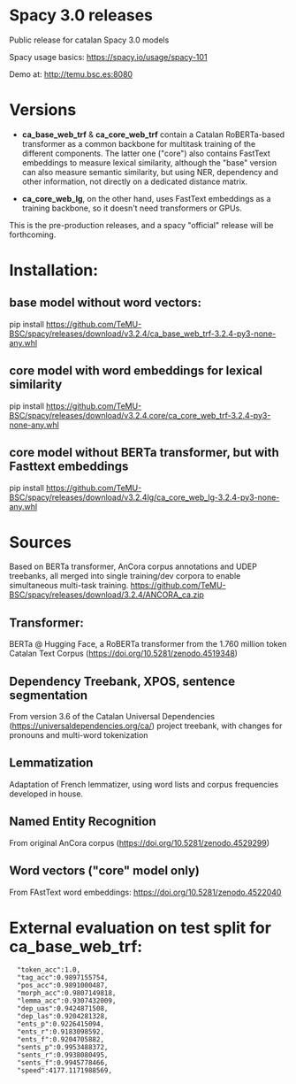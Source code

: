 # Spacy 3.0 releases

Public release for catalan Spacy 3.0 models

Spacy usage basics: https://spacy.io/usage/spacy-101

Demo at: http://temu.bsc.es:8080

# Versions

- **ca_base_web_trf** & **ca_core_web_trf** contain a Catalan RoBERTa-based transformer as a common backbone for multitask training of the different components. The latter one ("core") also contains FastText embeddings to measure lexical similarity, although the "base" version can also measure semantic similarity, but using NER, dependency and other information, not directly on a dedicated distance matrix.

- **ca_core_web_lg**, on the other hand, uses FastText embeddings as a training backbone, so it doesn't need transformers or GPUs.

This is the pre-production releases, and a spacy "official" release will be forthcoming.


# Installation:

## base model without word vectors:

pip install https://github.com/TeMU-BSC/spacy/releases/download/v3.2.4/ca_base_web_trf-3.2.4-py3-none-any.whl

## core model with word embeddings for lexical similarity

pip install https://github.com/TeMU-BSC/spacy/releases/download/v3.2.4.core/ca_core_web_trf-3.2.4-py3-none-any.whl

## core model without BERTa transformer, but with Fasttext embeddings

pip install https://github.com/TeMU-BSC/spacy/releases/download/v3.2.4lg/ca_core_web_lg-3.2.4-py3-none-any.whl

# Sources
Based on BERTa transformer, AnCora corpus annotations and UDEP treebanks, all merged into single training/dev corpora to enable simultaneous multi-task training.
https://github.com/TeMU-BSC/spacy/releases/download/3.2.4/ANCORA_ca.zip

## Transformer:

BERTa @ Hugging Face, a RoBERTa transformer from the 1.760 million token Catalan Text Corpus (https://doi.org/10.5281/zenodo.4519348) 

## Dependency Treebank, XPOS, sentence segmentation

From version 3.6 of the Catalan Universal Dependencies (https://universaldependencies.org/ca/) project treebank, with changes for pronouns and multi-word tokenization 


## Lemmatization

Adaptation of French lemmatizer, using  word lists and corpus frequencies developed in house.

## Named Entity Recognition

From original AnCora corpus (https://doi.org/10.5281/zenodo.4529299)

## Word vectors ("core" model only)

From FAstText word embeddings: https://doi.org/10.5281/zenodo.4522040


# External evaluation on test split for ca_base_web_trf:
```
  "token_acc":1.0,
  "tag_acc":0.9897155754,
  "pos_acc":0.9891000487,
  "morph_acc":0.9807149818,
  "lemma_acc":0.9307432009,
  "dep_uas":0.9424871508,
  "dep_las":0.9204281328,
  "ents_p":0.9226415094,
  "ents_r":0.9183098592,
  "ents_f":0.9204705882,
  "sents_p":0.9953488372,
  "sents_r":0.9938080495,
  "sents_f":0.9945778466,
  "speed":4177.1171988569,
```
<!---## Text Classification (To come)

From TeCla corpus based on Agencia Catalana de Noticias Newswire
(https://doi.org/10.5281/zenodo.4627197)-->


<!---
# Includes:

* Noun Chunks

* NERC

* Coarse XPOS tags

* Dependency parsing

* lookup-based lemmatization with POS disambiguation

* BERTa-based transformer

* tokenization and sentence segmentation

* Morphological analysis

* Static word vectors (in core models)

## To come:
* Fine-grained Parole/Eagles POS tags

* Text classification  


